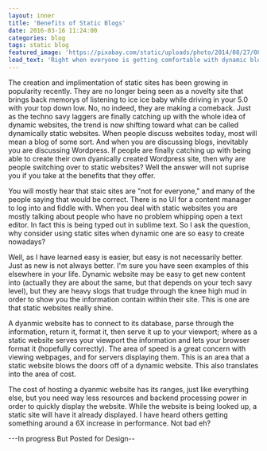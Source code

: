 ```yaml
---
layout: inner
title: 'Benefits of Static Blogs'
date: 2016-03-16 11:24:00
categories: blog 
tags: static blog 
featured_image: 'https://pixabay.com/static/uploads/photo/2014/08/27/08/11/blogging-428955_960_720.jpg'
lead_text: 'Right when everyone is getting comfortable with dynamic blogs, is the future trend heading towards dynamic..static...content?'
---
```


The creation and implimentation of static sites has been growing in popularity recently.  They are no longer being seen as a novelty site that brings back memorys of listening to ice ice baby while driving in your 5.0 with your top down low.  No, no indeed, they are making a comeback.  Just as the techno savy laggers are finally catching up with the whole idea of dynamic websites, the trend is now shifting toward what can be called dynamically static websites.  When people discuss websites today, most will mean a blog of some sort.  And when you are discussing blogs, inevitably you are discussing Wordpress.  If people are finally catching up with being able to create their own dyanically created Wordpress site, then why are people switching over to static websites?  Well the answer will not suprise you if you take at the benefits that they offer.

You will mostly hear that staic sites are "not for everyone," and many of the people saying that would be correct.  There is no UI for a content manager to log into and fiddle with.  When you deal with static websites you are mostly talking about people who have no problem whipping open a text editor.  In fact this is being typed out in sublime text. So I ask the question, why consider using static sites when dynamic one are so easy to create nowadays?

Well, as I have learned easy is easier, but easy is not necessarily better.  Just as new is not always better.  I'm sure you have seen examples of this elsewhere in your life.  Dynamic website may be easy to get new content into (actually they are about the same, but that depends on your tech savy level), but they are heavy slogs that trudge through the  knee high mud in order to show you the information contain within their site.  This is one are that static websites really shine.

A dyanmic website has to connect to its database, parse through the information, return it, format it, then serve it up to your viewport; where as a static website serves your viewport the information and lets your browser format it (hopefully correctly).  The area of speed is a great concern with viewing webpages, and for servers displaying them.  This is an area that a static website blows the doors off of a dynamic website.  This also translates into the area of cost.

The cost of hosting a dyanmic website has its ranges, just like everything else, but you need way less resources and backend processing power in order to quickly display the website.  While the website is being looked up, a static site will have it already displayed.  I have heard others getting something around a 6X increase in performance.  Not bad eh?

---In progress But Posted for Design--